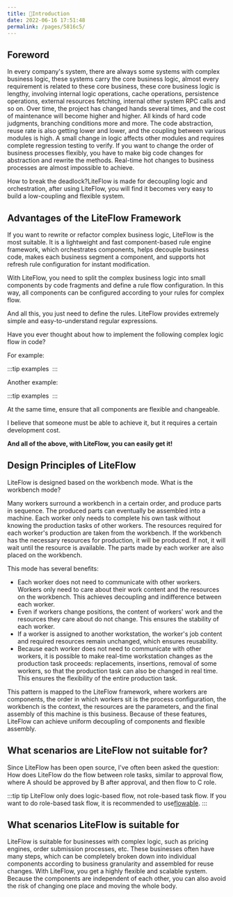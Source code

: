 ```yaml
---
title: 🍤Introduction
date: 2022-06-16 17:51:48
permalink: /pages/5816c5/
---
```


## Foreword

In every company's system, there are always some systems with complex business logic, these systems carry the core business logic, almost every requirement is related to these core business, these core business logic is lengthy, involving internal logic operations, cache operations, persistence operations, external resources fetching, internal other system RPC calls and so on. Over time, the project has changed hands several times, and the cost of maintenance will become higher and higher. All kinds of hard code judgments, branching conditions more and more. The code abstraction, reuse rate is also getting lower and lower, and the coupling between various modules is high. A small change in logic affects other modules and requires complete regression testing to verify. If you want to change the order of business processes flexibly, you have to make big code changes for abstraction and rewrite the methods. Real-time hot changes to business processes are almost impossible to achieve.

How to break the deadlock?LiteFlow is made for decoupling logic and orchestration, after using LiteFlow, you will find it becomes very easy to build a low-coupling and flexible system.



## Advantages of the LiteFlow Framework

If you want to rewrite or refactor complex business logic, LiteFlow is the most suitable. It is a lightweight and fast component-based rule engine framework, which orchestrates components, helps decouple business code, makes each business segment a component, and supports hot refresh rule configuration for instant modification.

With LiteFlow, you need to split the complex business logic into small components by code fragments and define a rule flow configuration. In this way, all components can be configured according to your rules for complex flow.

And all this, you just need to define the rules. LiteFlow provides extremely simple and easy-to-understand regular expressions.



Have you ever thought about how to implement the following complex logic flow in code?

For example:

:::tip examples
<img :src="$withBase('/img/flow_example/e8.svg')" style="zoom: 80%" class="no-zoom">
:::

Another example:

:::tip examples
<img :src="$withBase('/img/flow_example/e9.svg')" style="zoom: 80%" class="no-zoom">
:::

At the same time, ensure that all components are flexible and changeable.

I believe that someone must be able to achieve it, but it requires a certain development cost.



**And all of the above, with LiteFlow, you can easily get it!**



## Design Principles of LiteFlow

LiteFlow is designed based on the workbench mode. What is the workbench mode?

Many workers surround a workbench in a certain order, and produce parts in sequence. The produced parts can eventually be assembled into a machine. Each worker only needs to complete his own task without knowing the production tasks of other workers. The resources required for each worker's production are taken from the workbench. If the workbench has the necessary resources for production, it will be produced. If not, it will wait until the resource is available. The parts made by each worker are also placed on the workbench.

This mode has several benefits:

- Each worker does not need to communicate with other workers. Workers only need to care about their work content and the resources on the workbench. This achieves decoupling and indifference between each worker.
- Even if workers change positions, the content of workers' work and the resources they care about do not change. This ensures the stability of each worker.
- If a worker is assigned to another workstation, the worker's job content and required resources remain unchanged, which ensures reusability.
- Because each worker does not need to communicate with other workers, it is possible to make real-time workstation changes as the production task proceeds: replacements, insertions, removal of some workers, so that the production task can also be changed in real time. This ensures the flexibility of the entire production task.

This pattern is mapped to the LiteFlow framework, where workers are components, the order in which workers sit is the process configuration, the workbench is the context, the resources are the parameters, and the final assembly of this machine is this business. Because of these features, LiteFlow can achieve uniform decoupling of components and flexible assembly.



## What scenarios are LiteFlow not suitable for?

Since LiteFlow has been open source, I've often been asked the question: How does LiteFlow do the flow between role tasks, similar to approval flow, where A should be approved by B after approval, and then flow to C role.

:::tip tip
LiteFlow only does logic-based flow, not role-based task flow. If you want to do role-based task flow, it is recommended to use[flowable](https://flowable.com/open-source/).
:::



## What scenarios LiteFlow is suitable for

LiteFlow is suitable for businesses with complex logic, such as pricing engines, order submission processes, etc. These businesses often have many steps, which can be completely broken down into individual components according to business granularity and assembled for reuse changes. With LiteFlow, you get a highly flexible and scalable system. Because the components are independent of each other, you can also avoid the risk of changing one place and moving the whole body.

